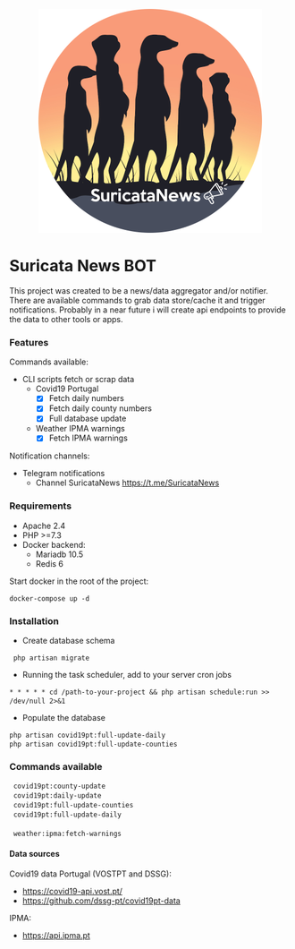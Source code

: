 <p align="center">
    <img src="public/assets/logo.png" width="400" height="400" alt="SuricataNews logo">
</p>


# Suricata News BOT

This project was created to be a news/data aggregator and/or notifier. 
There are available commands to grab data store/cache it and trigger notifications. Probably in a near future i will create api endpoints to provide the data to other tools or apps.

### Features

Commands available:
- CLI scripts fetch or scrap data
    - Covid19 Portugal
        - [x] Fetch daily numbers
        - [x] Fetch daily county numbers
        - [x] Full database update
    - Weather IPMA warnings
        - [x] Fetch IPMA warnings

Notification channels:
- Telegram notifications
  - Channel SuricataNews https://t.me/SuricataNews
    

### Requirements

- Apache 2.4
- PHP >=7.3
- Docker backend:
    - Mariadb 10.5
    - Redis 6

Start docker in the root of the project:

```
docker-compose up -d 
```

### Installation

- Create database schema
```
 php artisan migrate
```

- Running the task scheduler, add to your server cron jobs
```
* * * * * cd /path-to-your-project && php artisan schedule:run >> /dev/null 2>&1
```

- Populate the database
```
php artisan covid19pt:full-update-daily
php artisan covid19pt:full-update-counties
```

### Commands available

```sh
 covid19pt:county-update         
 covid19pt:daily-update          
 covid19pt:full-update-counties  
 covid19pt:full-update-daily 
  
 weather:ipma:fetch-warnings
```

#### Data sources

Covid19 data Portugal (VOSTPT and DSSG):
- https://covid19-api.vost.pt/
- https://github.com/dssg-pt/covid19pt-data

IPMA:
- https://api.ipma.pt
